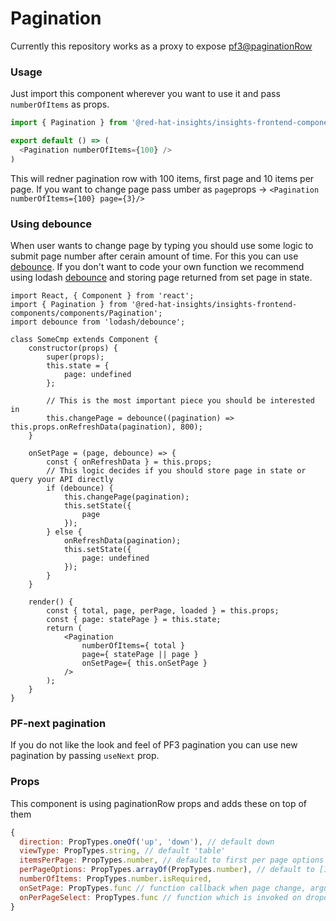 # Pagination
Currently this repository works as a proxy to expose [pf3@paginationRow](https://rawgit.com/patternfly/patternfly-react/gh-pages/index.html?knob-View%20Type%3A=list&knob-Page=1&knob-Number%20of%20Pages=5&knob-Page%20Size%20Drop%20Up=true&knob-Item%20Count%3A=75&knob-Items%20Start%3A=1&knob-Items%20End=15&selectedKind=patternfly-react%2FWidgets%2FPagination&selectedStory=Pagination%20row&full=0&addons=1&stories=1&panelRight=0&addonPanel=storybooks%2Fstorybook-addon-knobs)

### Usage
Just import this component wherever you want to use it and pass `numberOfItems` as props. 
```javascript
import { Pagination } from '@red-hat-insights/insights-frontend-components/components/Pagination';

export default () => (
  <Pagination numberOfItems={100} />
)
```

This will redner pagination row with 100 items, first page and 10 items per page. If you want to change page pass umber as `page`props -> `<Pagination numberOfItems={100} page={3}/>`

### Using debounce
When user wants to change page by typing you should use some logic to submit page number after cerain amount of time. For this you can use [debounce](https://davidwalsh.name/javascript-debounce-function). If you don't want to code your own function we recommend using lodash [debounce](https://lodash.com/docs/4.17.11#debounce) and storing page returned from set page in state.

```JSX
import React, { Component } from 'react';
import { Pagination } from '@red-hat-insights/insights-frontend-components/components/Pagination';
import debounce from 'lodash/debounce';

class SomeCmp extends Component {
    constructor(props) {
        super(props);
        this.state = {
            page: undefined
        };

        // This is the most important piece you should be interested in
        this.changePage = debounce((pagination) => this.props.onRefreshData(pagination), 800);
    }

    onSetPage = (page, debounce) => {
        const { onRefreshData } = this.props;
        // This logic decides if you should store page in state or query your API directly
        if (debounce) {
            this.changePage(pagination);
            this.setState({
                page
            });
        } else {
            onRefreshData(pagination);
            this.setState({
                page: undefined
            });
        }
    }

    render() {
        const { total, page, perPage, loaded } = this.props;
        const { page: statePage } = this.state;
        return (
            <Pagination
                numberOfItems={ total }
                page={ statePage || page }
                onSetPage={ this.onSetPage }
            />
        );
    }
}
```

### PF-next pagination
If you do not like the look and feel of PF3 pagination you can use new pagination by passing `useNext` prop. 

### Props
This component is using paginationRow props and adds these on top of them
```Javascript
{
  direction: PropTypes.oneOf('up', 'down'), // default down
  viewType: PropTypes.string, // default 'table'
  itemsPerPage: PropTypes.number, // default to first per page options
  perPageOptions: PropTypes.arrayOf(PropTypes.number), // default to [10, 15, 20, 25, 50]
  numberOfItems: PropTypes.number.isRequired,
  onSetPage: PropTypes.func // function callback when page change, argument will be new number of page
  onPerPageSelect: PropTypes.func // function which is invoked on dropdown select for number of items per page
}
